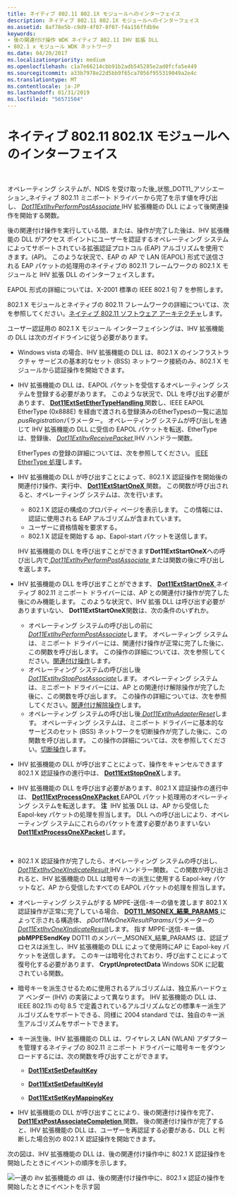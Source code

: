 ```yaml
---
title: ネイティブ 802.11 802.1X モジュールへのインターフェイス
description: ネイティブ 802.11 802.1X モジュールへのインターフェイス
ms.assetid: 8af78e5b-c9d9-4f07-8f07-f4a156ffdb9e
keywords:
- 後の関連付け操作 WDK ネイティブ 802.11 IHV 拡張 DLL
- 802.1 x モジュール WDK ネットワーク
ms.date: 04/20/2017
ms.localizationpriority: medium
ms.openlocfilehash: c1a7e66214cbb91b2adb545285e2ad0fcfa5e449
ms.sourcegitcommit: a33b7978e22d5bb9f65ca7056f955319049a2e4c
ms.translationtype: MT
ms.contentlocale: ja-JP
ms.lasthandoff: 01/31/2019
ms.locfileid: "56571504"
---
```

# <a name="interface-to-the-native-80211-8021x-module"></a>ネイティブ 802.11 802.1X モジュールへのインターフェイス




 

オペレーティング システムが、NDIS を受け取った後\_状態\_DOT11\_アソシエーション\_ネイティブ 802.11 ミニポート ドライバーから完了を示す値を呼び出し、 [ *Dot11ExtIhvPerformPostAssociate* ](https://msdn.microsoft.com/library/windows/hardware/ff547492) IHV 拡張機能の DLL によって後関連操作を開始する関数。

後の関連付け操作を実行している間、または、操作が完了した後は、IHV 拡張機能の DLL がアクセス ポイントにユーザーを認証するオペレーティング システムによってサポートされている拡張認証プロトコル (EAP) アルゴリズムを使用できます。(AP)。 このような状況で、EAP の AP で LAN (EAPOL) 形式で送信される EAP パケットの処理用のネイティブの 802.11 フレームワークの 802.1 X モジュールと IHV 拡張 DLL のインターフェイスします。

EAPOL 形式の詳細については、X-2001 標準の IEEE 802.1 句 7 を参照します。

802.1 X モジュールとネイティブの 802.11 フレームワークの詳細については、次を参照してください。[ネイティブ 802.11 ソフトウェア アーキテクチャ](native-802-11-software-architecture.md)します。

ユーザー認証用の 802.1 X モジュール インターフェイシングは、IHV 拡張機能の DLL は次のガイドラインに従う必要があります。

-   Windows vista の場合、IHV 拡張機能の DLL は、802.1 X のインフラストラクチャ サービスの基本的なセット (BSS) ネットワーク接続のみ、802.1 X モジュールから認証操作を開始できます。

-   IHV 拡張機能の DLL は、EAPOL パケットを受信するオペレーティング システムを登録する必要があります。 このような状況で、DLL を呼び出す必要があります、 [ **Dot11ExtSetEtherTypeHandling** ](https://msdn.microsoft.com/library/windows/hardware/ff547587)関数し、IEEE EAPOL EtherType (0x888E) を経由で渡される登録済みのEtherTypesの一覧に追加*pusRegistration*パラメーター。 オペレーティング システムが呼び出しを通じて IHV 拡張機能の DLL に受信の EAPOL パケットを転送、EtherType は、登録後、 [ *Dot11ExtIhvReceivePacket* ](https://msdn.microsoft.com/library/windows/hardware/ff547513) IHV ハンドラー関数。

    EtherTypes の登録の詳細については、次を参照してください。 [IEEE EtherType 処理](ieee-ethertype-handling.md)します。

-   IHV 拡張機能の DLL が呼び出すことによって、802.1 X 認証操作を開始後の関連付け操作、実行中、 [ **Dot11ExtStartOneX** ](https://msdn.microsoft.com/library/windows/hardware/ff547610)関数。 この関数が呼び出されると、オペレーティング システムは、次を行います。

    -   802.1 X 認証の構成のプロパティ ページを表示します。 この情報には、認証に使用される EAP アルゴリズムが含まれています。
    -   ユーザーに資格情報を要求する。
    -   802.1 X 認証を開始する ap、Eapol-start パケットを送信します。

    IHV 拡張機能の DLL を呼び出すことができます**Dot11ExtStartOneX**への呼び出し内で[ *Dot11ExtIhvPerformPostAssociate* ](https://msdn.microsoft.com/library/windows/hardware/ff547492)または関数の後に呼び出しを返します。

-   IHV 拡張機能の DLL を呼び出すことができます、 [ **Dot11ExtStartOneX** ](https://msdn.microsoft.com/library/windows/hardware/ff547610)ネイティブ 802.11 ミニポート ドライバーには、AP との関連付け操作が完了した後にのみ機能します。 このような状況で、IHV 拡張 DLL は呼び出す必要がありますいない、 **Dot11ExtStartOneX**関数は、次の条件のいずれか。
    -   オペレーティング システムの呼び出しの前に[ *Dot11ExtIhvPerformPostAssociate*](https://msdn.microsoft.com/library/windows/hardware/ff547492)します。 オペレーティング システムは、ミニポート ドライバーには、関連付け操作が正常に完了した後に、この関数を呼び出します。 この操作の詳細については、次を参照してください。[関連付け操作](association-operations.md)します。
    -   オペレーティング システムの呼び出し後[ *Dot11ExtIhvStopPostAssociate*](https://msdn.microsoft.com/library/windows/hardware/ff547521)します。 オペレーティング システムは、ミニポート ドライバーには、AP との関連付け解除操作が完了した後に、この関数を呼び出します。 この操作の詳細については、次を参照してください。[関連付け解除操作](disassociation-operations.md)します。
    -   オペレーティング システムの呼び出し後[ *Dot11ExtIhvAdapterReset*](https://msdn.microsoft.com/library/windows/hardware/ff547434)します。 オペレーティング システムは、ミニポート ドライバーに基本的なサービスのセット (BSS) ネットワークを切断操作が完了した後に、この関数を呼び出します。 この操作の詳細については、次を参照してください。[切断操作](disconnection-operations.md)します。
-   IHV 拡張機能の DLL が呼び出すことによって、操作をキャンセルできます 802.1 X 認証操作の進行中は、 [ **Dot11ExtStopOneX**](https://msdn.microsoft.com/library/windows/hardware/ff547614)します。

-   IHV 拡張機能の DLL を呼び出す必要があります、802.1 X 認証操作の進行中は、 [ **Dot11ExtProcessOneXPacket** ](https://msdn.microsoft.com/library/windows/hardware/ff547541) EAPOL パケット処理用のオペレーティング システムを転送します。
    **注**  IHV 拡張 DLL は、AP から受信した Eapol-key パケットの処理を担当します。 DLL への呼び出しにより、オペレーティング システムにこれらのパケットを渡す必要がありますいない[ **Dot11ExtProcessOneXPacket**](https://msdn.microsoft.com/library/windows/hardware/ff547541)します。

     

-   802.1 X 認証操作が完了したら、オペレーティング システムの呼び出し、 [ *Dot11ExtIhvOneXIndicateResult* ](https://msdn.microsoft.com/library/windows/hardware/ff547482) IHV ハンドラー関数。 この関数が呼び出されると、IHV 拡張機能の DLL は暗号キーの派生に使用する Eapol-key パケットなど、AP から受信したすべての EAPOL パケットの処理を担当します。

-   オペレーティング システムがする MPPE-送信-キーの値を渡します 802.1 X 認証操作が正常に完了している場合、 [ **DOT11\_MSONEX\_結果\_PARAMS** ](https://msdn.microsoft.com/library/windows/hardware/ff548698)によって示される構造体、 *pDot11MsOneXResultParams*パラメーターの[ *Dot11ExtIhvOneXIndicateResult*](https://msdn.microsoft.com/library/windows/hardware/ff547482)します。 指す MPPE-送信-キー値、 **pbMPPESendKey** DOT11 のメンバー\_MSONEX\_結果\_PARAMS は、認証プロセスは派生し、IHV 拡張機能の DLL によって使用時にAP に Eapol-key パケットを送信します。 このキーは暗号化されており、呼び出すことによって復号化する必要があります、 **CryptUnprotectData** Windows SDK に記載されている関数。

-   暗号キーを派生させるために使用されるアルゴリズムは、独立系ハードウェア ベンダー (IHV) の実装によって異なります。 IHV 拡張機能の DLL は、IEEE 802.11i の句 8.5 で定義されているアルゴリズムなどの標準キー派生アルゴリズムをサポートできる、同様に 2004 standard では、独自のキー派生アルゴリズムをサポートできます。

-   キー派生後、IHV 拡張機能の DLL は、ワイヤレス LAN (WLAN) アダプターを管理するネイティブの 802.11 ミニポート ドライバーに暗号キーをダウンロードするには、次の関数を呼び出すことができます。

    -   [**Dot11ExtSetDefaultKey**](https://msdn.microsoft.com/library/windows/hardware/ff547578)

    -   [**Dot11ExtSetDefaultKeyId**](https://msdn.microsoft.com/library/windows/hardware/ff547584)

    -   [**Dot11ExtSetKeyMappingKey**](https://msdn.microsoft.com/library/windows/hardware/ff547597)

-   IHV 拡張機能の DLL が呼び出すことにより、後の関連付け操作を完了、 [ **Dot11ExtPostAssociateCompletion** ](https://msdn.microsoft.com/library/windows/hardware/ff547530)関数。 後の関連付け操作が完了すると、IHV 拡張機能の DLL は、ユーザーを再認証する必要がある、DLL と判断した場合別の 802.1 X 認証操作を開始できます。

次の図は、IHV 拡張機能の DLL は、後の関連付け操作中に 802.1 X 認証操作を開始したときにイベントの順序を示します。

![一連の ihv 拡張機能の dll は、後の関連付け操作中に、802.1 x 認証の操作を開始したときにイベントを示す図](images/ihv-ext-802.1x.png)

 

 





